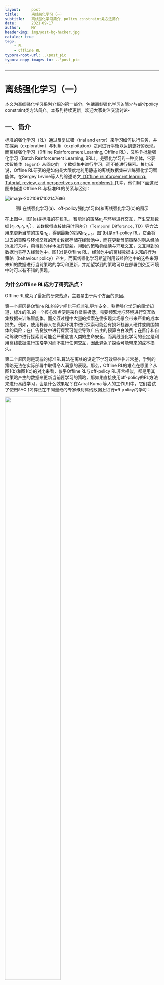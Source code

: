 ```yaml
---
layout:     post
title:      离线强化学习（一）
subtitle:   离线强化学习简介、policy constraint类方法简介
date:       2021-09-17
author:     MY
header-img: img/post-bg-hacker.jpg
catalog: true
tags:
    - RL
    - Offline RL
typora-root-url: ..\post_pic
typora-copy-images-to: ..\post_pic
---
```

---

# 离线强化学习（一）

本文为离线强化学习系列介绍的第一部分，包括离线强化学习的简介与部分policy constraint类方法简介。本系列持续更新，欢迎大家关注交流讨论~

## 一、简介

标准的强化学习（RL）通过反复试错（trial and error）来学习如何执行任务，并在探索（exploration）与利用（exploitation）之间进行平衡以达到更好的表现。而离线强化学习（Offline Reinforcement Learning, Offline RL），又称作批量强化学习（Batch Reinforcement Learning, BRL），是强化学习的一种变体，它要求智能体（agent）从固定的一个数据集中进行学习，而不能进行探索。换句话说，Offline RL研究的是如何最大限度地利用静态的离线数据集来训练强化学习智能体。在Sergey Levine等人的综述论文[《Offline reinforcement learning: Tutorial, review, and perspectives on open problems》](https://arxiv.org/abs/2005.01643)[1]中，他们用下面这张图来描述 Offline RL与标准RL的关系与区别：

![image-20210917102147696](./2021-09-17-Offline-RL-Algorithms/image-20210917102147696.png)

<div align = "center">图1 在线强化学习(a)、off-policy强化学习(b)和离线强化学习(c)的图示</div>

在上图中，图1(a)是标准的在线RL，智能体的策略$\pi_{k}$与环境进行交互，产生交互数据$\{s_{i}, a_{i}, r_{i}, s^{\prime}_{i}\}$，该数据将直接使用时间差分（Temporal Difference, TD）等方法用来更新当前的策略$\pi_{k}$，得到最新的策略$\pi_{k+1}$。图1(b)是off-policy RL，它会将过去的策略与环境交互的历史数据存储在经验池中，而在更新当前策略时则从经验池进行采样，用得到的样本进行更新。得到的策略将继续与环境交互，交互得到的数据也将存入经验池中。图1(c)是Offline RL，经验池中的离线数据由未知的行为策略（behaviour policy）产生，而离线强化学习希望利用该经验池中的这些来源未知的数据进行当前策略的学习和更新，并期望学到的策略可以在部署到交互环境中时可以有不错的表现。

### 为什么Offline RL成为了研究热点？

Offline RL成为了最近的研究热点，主要是由于两个方面的原因。

第一个原因是Offline RL的设定相比于标准RL更加安全。熟悉强化学习的同学知道，标准的RL的一个核心难点便是采样效率极低，需要频繁地与环境进行交互收集数据来训练智能体。而交互过程中大量的探索在很多现实场景会带来严重的成本损失。例如，使用机器人在真实环境中进行探索可能会有损坏机器人硬件或周围物体的风险；在广告投放中进行探索可能会导致广告主的预算白白浪费；在医疗和自动驾驶中进行探索则可能会严重危害人类的生命安全。而离线强化学习的设定是利用离线数据进行策略学习而不进行任何交互，因此避免了探索可能带来的成本损失。

第二个原因则是现有的标准RL算法在离线的设定下学习效果往往非常差，学到的策略无法在实际部署中取得令人满意的表现。那么，Offline RL的难点在哪里？从图1(b)和图1(c)的对比来看，似乎Offline RL与off-policy RL非常相似，都是用其他策略产生的数据来更新当前要学习的策略，那如果直接使用off-policy的RL方法来进行离线学习，会是什么效果呢？在Aviral Kumar等人的工作[9]中，它们尝试了使用SAC [2]算法在不同量级的专家级别离线数据上进行off-policy的学习：

<img src="./2021-09-17-Offline-RL-Algorithms/image-20210917101748403.png" width="60%" height="70%" align=center />

<div align = "center">图2 SAC在HalfCheetah-v2专家数据上的表现（左图累积收益，右图Q值对数）</div>

从图2可以看到，SAC的表现堪称灾难级别的差劲，相比于数值为负的收益值，它的Q值估计出现了严重的高估情况。乍一看，这种现象类似于过拟合（Overfitting），但正如图中结果所示，增加静态数据集的大小并不能解决问题，这说明SAC在Offline RL中遇到的问题比过拟合要更复杂。熟悉强化学习的同学知道，由于探索-利用之间矛盾的存在，只利用从离线数据中学到的经验进行最优选择，可能会收敛到局部最优，而不是最优解。因此在RL的训练过程中，通常都会采用epsilon-greedy、加噪声等探索技巧，从而进行对探索-利用进行平衡。探索在帮助寻找最优解的同时，还有一个重要作用便是修正当前策略对于<状态，动作>对的$Q$值的估计，避免对于不熟悉的<状态，动作>对产生高估。因此，离线学习的设定下，off-policy算法无法进行探索，所以会产生严重的高估现象。深入来说，离线学习设定下产这个问题的根本原因其实是分布变化（Distributional Shift）带来的：虽然我们的函数逼近器（策略、价值函数或模型）会在一种离线数据的分布下进行训练，但训练得到的策略在与环境进行交互时，访问的状态与离线数据相比可能产生了变化。由于Q函数逼近器只对来自与其离线训练数据相同分布的输入是可靠的，对于实际交互中访问到的<状态，动作>对，$Q$函数的估值极有可能是不准确的。如果Q函数高估了这些训练数据中未曾见过的<状态，动作>对，那么在实际交互中，当智能体选择最大化预期回报（$Q$值）的动作时，便可能选到实际收益非常差的动作，导致整体的表现非常差。我们称这些数据集分布之外的动作为分布外（out-of-distribution , **OOD**）的动作。

为了解决Distributional Shift的问题，学术界开始在现有的off-policy  RL算法基础之上，进行Offline RL算法的研究。参照在综述论文[1]的说法，我们称这类算法为基于Approximate Dynamic Programming的Offline Reinforcement Learning 算法。我们的Offline RL系列也将主要介绍这类方法。另一类基于Importance Sampling的Offline RL 算法不会在此系列中重点介绍。 

### Offline RL与模仿学习有什么区别？

Offline RL与模仿学习(Imitation Learning, IL)密切相关，因为后者也从固定的离线数据集进行学习，而不进行探索。但是它们之间有几个关键的区别[3]

* 现有的一些Offline RL算法建立在标准的off-policy RL算法之上，这些算法倾向于优化某种形式的Bellman方程或TD差分误差；而IL算法则更多是监督学习技巧的利用（也有一些工作结合了强化学习的优化方法）
* 大多数IL问题假设有一个最优的或一个高性能的专家来提供数据；而Offline RL可能需要从次优的数据中进行学习
* 大多数IL问题没有奖励（reward）的概念；而Offline RL需要显式考虑reward
* 一些IL问题要求数据被标记为专家经验和非专家经验，而Offline RL不做这个假设

### Offline RL算法有哪些？

遵循Aviral Kumar与Sergey Levine在[NeurIPS 2020 Tutorial](https://sites.google.com/view/offlinerltutorial-neurips2020/home)中的分类方式，我们将现有的Offline RL算法分为如下四大类：

* Policy Constraint Methods

* Value Function Regularization Methods

* Model-based Methods

* Uncertainty-based Methods

接下来我们从Policy Constraint Methods开始介绍。

## 二、Policy Constraint Methods

### 2.1 BCQ-Continuous: Off-Policy Deep Reinforcement Learning Without Exploration

这篇文章[4]的作者是大名鼎鼎的TD3 [5]的作者Scott Fujimoto。他在这篇工作中提出一个观点：当只通过离线数据进行学习的时候，由于外推误差（extrapolation error）的存在，深度RL中的大多数off-policy算法都将失败。这是由于离线数据之外的<状态，动作>对$(s,a)$可能具有不准确的$Q$值，这将对依赖于传播这些值的算法产生不利影响。在标准的在线学习中，采用探索可以纠正这些误差，因为智能体可以得到得到真实的奖励值来对不同的$(s,a)$进行$Q$值估计的修正，但在离线的设定下off-policy的RL缺乏这种纠错能力。

为了验证这个观点，Fujimoto设计了一个实验。他训练一个DDPG作为行为策略$\pi_{\beta}$（生成静态数据的策略），用它来为Offline RL生成离线数据。实验内容包括：

* Final Buffer：将行为策略$\pi_{\beta}$的智能体在线训练100万步（包含探索），并将训练期间产生的所有交互数据存到一个经验池中。然后从头开始训练一个新的DDPG智能体$\pi$，训练时只使用经验池中的数据，自己不进行探索。
* Concurrent：当行为策略$\pi_{\beta}$在线训练100万步（包含探索）时，在$\pi_{\beta}$的经验池数据上并行地训练一个新的DDPG智能体$\pi$，
  同样，这个新的智能体的也不进行探索。在整个学习过程中，这两个智能体具有相同的经验池。
* Imitation Learning：训练行为策略$\pi_{\beta}$，直到它足够好，然后运行它100万步，将采样得到的数据存入经验池中。与Final Buffer的不同之处在于，这100万步都来自于同一个固定的策略，而Final Buffer存的数据则包含了这100万步中变化的策略所得到的交互数据。

令人惊讶的是，即使在Concurrent设置中，新的DDPG agent也不能学到一个很好的策略。训练过程中主要的区别可能在于：（1） 初始策略的随机性；（2）mini batch采样中的噪声。这说明不同初始策略的状态分布差异所导致的外推误差，已经足够对于策略的表现产生非常大的影响。

为了缓解外推误差带来的影响，本文提出了Batch Constrained deep Q-learning (BCQ)算法。由于Fujimoto在本工作之后还提出了针对离散动作空间的BCQ算法，因此这里我们称这篇针对连续动作空间的BCQ为BCQ-Continuous。BCQ-Continuous的设计是进行正常的Q-learning，但在选取最大化$Q$值对应的动作的步骤时，希望只考虑实际出现在这批离线数据中中的动作$a$，而不是考虑动作空间中所有可能的动作。换句话说，是让学习的策略不要采取行为策略$\pi_{b}$不太可能选择的动作。

具体来说，BCQ-Continuous训练一个生成模型（VAE）来生成可能来自离线数据的动作（即重建行为策略），以及进一步干扰动作的扰动模型（Perturbation network）对生成的动作进行调优。在测试时，他们首先通过生成模型采样$N$个动作，对每个动作进行扰动，然后选择值最高的动作。具体的算法如下图所示：

<img src="./2021-09-17-Offline-RL-Algorithms/image-20210917140936168.png" width="50%" height="60%" align=center />

<div align = "center">图3 BCQ-Continuous算法流程图</div>

在Fujimoto自己实现的版本中，它在DDPG的架构上进行了修改，将actor的输入由state变为state与action，将actor作为了图3中提到的扰动模型（如图4红框内容所示），并没有额外引入一个单独的模型：

<img src="./2021-09-17-Offline-RL-Algorithms/image-20210917145103160.png" width="90%" height="60%" align=center />

<div align = "center">图4 BCQ-Continuous算法训练代码</div>

Fujimoto在Final Buffer/Concurrent/Imitation Learning三种设定下用BCQ进行了实验，发现BCQ的效果都很好，超过了传统的off-policy算法以及一些模仿学习算法，在一些环境上甚至还超过了行为策略的表现。虽然这些行为策略的表现都算不上专家级别，但是这些结果还是证明了Offline RL相比于模仿学习的独特优势以及巨大的潜力。同时，它简单有效的思想便于复现，在我自己的实验中，BCQ在D4RL数据集 [8]上的表现比大多数后续的Offline RL工作都稳定和优秀：

<img src="./2021-09-17-Offline-RL-Algorithms/image-20210918112059569.png" width="90%" height="60%" align=center />

<div align = "center">图5 BCQ-Continuous在D4RL部分环境上的效果</div>

### 2.2 BCQ-Discrete: Benchmarking Batch Deep Reinforcement Learning Algorithms

在Fujimoto的撰写的这篇NeurIPS 2019 workshop论文[6]中，他提出了针对离散动作空间的BCQ：

<img src="./2021-09-17-Offline-RL-Algorithms/image-20210917150829068.png" width="80%" height="60%" align=center />

<div align = "center">图6 BCQ-Discrete算法流程图</div>

BCQ-Discrete的整体思路和BCQ-Continuous是一致的，主要的区别是BCQ-Discrete在重建行为策略的时候无需训练VAE这种较为复杂的生成模型，只要使用标准的监督学习的方式来训练一个行为克隆（behaviour cloning）网络$G_{\omega}(a \mid s) \approx \pi_{b}(a \mid s)$来作为行为策略即可。同时在进行Q-learning时，对于第$k$轮迭代上的$Q$函数更新，将动作空间中选取最大化$Q$值的动作改为只考虑相对可能性$\frac{G_\omega(a'|s')}{\max \hat{a} \; G_\omega(\hat{a}|s')}$大于阈值的动作：
$$
\mathcal{L}(\theta) = \ell_k \left(r + \gamma \cdot \Bigg( \max_{a' \; \mbox{s.t.} \; \frac{G_\omega(a'|s')}{\max \hat{a} \; G_\omega(\hat{a}|s')} > \tau} Q_{\theta'}(s',a') \Bigg) - Q_\theta(s,a) \right)
$$
在测试时执行策略时，可以使用类似的阈值：

$$
\pi(s) = \operatorname*{argmax}_{a \; \mbox{s.t.} \; \frac{G_\omega(a'|s')}{\max \hat{a} \; G_\omega(\hat{a}|s')} > \tau} Q_\theta(s,a)
$$
我们可以对参数$\tau$进行调整。当$\tau=0$时，它就是简单的标准Q-learning，因为从生成模型得到的任何动作都应该有非零概率。当$\tau=1$时，这便是标准的行为克隆，因为策略选择行为只会考虑$G_{\omega}$值最高的动作，而忽略了它的$Q$值。根据附录，BCQ-Discrete使用的$\tau=0.3$。

这篇论文的实验是在九个Atari游戏上进行的。离线数据是使用经过部分训练（超过10M步）的DQN智能体（以50M步为标准）与环境交互得到的。因为策略是固定的，Fujimoto在产生数据时加入了噪声，加噪声的方式是在80%的 episode中将$\epsilon$设置为0.2，其余episode设置为0.001。BCQ-Discrete在这些数据上取得了比DQN、QR-DQN和REM等标准的off- policy算法更好的效果。不过一个有趣的结论是，当离线数据足够丰富且多样时，QR-DQN表现也非常好，这也印证了另一篇论文REM [7]的说法，该论文认为当离线数据足够充足时，只要off-policy算法的利用（exploitation）能力足够强，便足够学到一个很好的策略。关于REM这篇论文的详细介绍我们会在本系列之后的篇章里介绍。

### 2.3 Stabilizing Off-Policy Q-Learning via Bootstrapping Error Reduction

Aviral Kumar的这篇NeurIPS 2019论文与之前Fujimoto的BCQ论文高度相关，因为它的思路也是在off-policy方式运行Q-learning时限制动作的分布。它提出了一个概念，即bootstrapping error，在本文的摘要中对bootstrapping error描述为：

>  We identify bootstrapping error as a key source of instability in current methods. Bootstrapping error is due to bootstrapping from actions that lie outside of the training data distribution, and it accumulates via the Bellman backup operator. We theoretically analyze bootstrapping error, and demonstrate how carefully constraining action selection in the backup can mitigate it.

那么这里的bootstrapping error和Fujimoto在BCQ中提到的外推误差有什么区别？我认为这两个术语都可以用来指在Q-learning过程中传播不准确的$Q$值的问题。其中外推误差是在监督学习中的一个更广泛的问题，而bootstrapping是依靠bootstrap估计进行的强化学习算法中出现的特定问题。Kumar有一篇[BAIR](https://bair.berkeley.edu/blog/2019/12/05/bear/)博客文章[10]，它对bootstrapping error如何影响静态数据上的offline Q-learning提供了很好的直觉解释。例如，图7的右图中，红色虚线表示由行为策略$\pi_{\beta} (a|s)$得到的动作分布。在测试中，我们可能访问到蓝色实线表示的行为策略动作分布之外的动作。如果$Q$认为错误地高估这些动作的$Q(s,a)$值（如红色圈中的OOD动作对应的$Q$值就非常高），那么它们就会被用于Q-learning的bootstrapping过程中，成为Q-learning更新的目标，引起bootstrapping error的累积。

<img src="./2021-09-17-Offline-RL-Algorithms/s_03D8A88577B961181603AE5EDBD4A511CD8E828E7651B8AA640A61950DAB9783_1575540995462_problem.png" width="60%" height="60%" align=center />

<div align = "center">图7 OOD动作的高Q值不准确，可能用于贝尔曼迭代，导致误差的累积</div>

针对bootstrapping error，这篇论文做了两个主要贡献: (a)理论分析了在Q-learning过程中约束动作可以减少误差传播；(b)设计了一个实际的算法，称为Bootstrapping Error Accumulation Reduction (BEAR) [9]。

BEAR认为BCQ要求学习到的策略与行为策略分布接近的方式（distribution-matching constraint）类似于类似行为克隆（behavior cloning），对于行为策略水平较高的数据集还比较合理，但是如果离线数据是由中等水平甚至随机的行为策略产生的，这样严格的约束反而限制了策略进步的空间。BEAR算法的想法是不限制学习到的策略与离线数据所反应的行为策略的分布接近，而只要求学习到的策略对行为策略密度不可忽略的动作给予非零的概率即可，BEAR将其称为support constraint。如图8右边子图所示，假设行为策略（红色虚线）是均匀地随机采样动作，那么support constraint会有潜力学习到一个接近确定的最优策略（假设最优策略是某一个黄色实线表示的确定性策略）。而图8中间子图中，distribution-matching约束则会导致学习到的策略也只能是一个接近随机的策略（某一个紫色实线）。这种现象背后的理论简单来说就是，support constraint使我们能够通过学习策略的上界集中性来控制误差传播，同时减少与最优策略的散度。详细的理论分析可以参照作者的论文。

<img src="./2021-09-17-Offline-RL-Algorithms/s_03D8A88577B961181603AE5EDBD4A511CD8E828E7651B8AA640A61950DAB9783_1575540392160_all_three_cases.png" width="90%" height="60%" align=center />

<div align = "center">图8 support constraint与distribution-matching constraint区别</div>

在实践中，BEAR使用了最大平均差异(MMD)距离来近似衡量support divergence。对于向量$X=\left\{x_{1}, \cdots, x_{n}\right\}, Y=\left\{y_{1}, \cdots, y_{n}\right\}$，对于任意的kernel $k$，MMD的定义为：
$$
\operatorname{MMD}^{2}(X, Y)=\frac{1}{n^{2}} \sum_{i, i^{\prime}} k\left(x_{i}, x_{i^{\prime}}\right)-\frac{2}{n m} \sum_{i, j} k\left(x_{i}, y_{j}\right)+\frac{1}{m^{2}} \sum_{j, j^{\prime}} k\left(y_{j}, y_{j^{\prime}}\right)
$$
假设kenrel $k$为gaussian kernel，那么MMD的计算方式可以用图9中的方式进行计算：

<img src="./2021-09-17-Offline-RL-Algorithms/image-20210918100016965.png" width="70%" height="60%" align=center />

<div align = "center">图9 MMD计算代码</div>

可以认为MMD衡量的是学习到的策略$\pi$的动作与未知的行为策略的$\pi_{\beta}$动作分布之间的距离。因此本文针对actor-critic算法的policy improvement步骤可以表示为：
$$
\pi_{\phi}:=\max _{\pi \in \Delta|S|} \mathbb{E}_{s \sim \mathcal{D}} \mathbb{E}_{a \sim \pi(\cdot \mid s)}\left[\min _{j=1, \ldots, K} \hat{Q}_{j}(s, a)\right] \quad \text { s.t. } \quad \mathbb{E}_{s \sim \mathcal{D}}[\operatorname{MMD}(\mathcal{D}(\cdot \mid s), \pi(\cdot \mid s))] \leq \varepsilon
$$
其中$D$表示行为策略$\pi_{\beta}$收集的离线静态数据，$j$下标来自ensemble的$Q$函数集合，用于计算$Q$值的保守估计值。

BEAR的整体算法则如图10所示：

<img src="./2021-09-17-Offline-RL-Algorithms/image-20210918155151469.png" width="90%" height="60%" align=center />

那么相比于BCQ，BEAR的效果如何呢？如图11所示，可以看到，BCQ通常在由专家策略收集的数据上更好，但是BEAR在由较弱的甚至是随机的策略收集的数据上效果更好。

<img src="./2021-09-17-Offline-RL-Algorithms/image-20210918100837287.png" width="90%" height="60%" align=center />

<div align = "center">图11 BEAR在随机策略数据（上）与专家策略数据（下）的表现</div>

值得一提的有两点：

* 本文没有消融实验对比只使用一个或两个$Q$网络进行测试的效果，所以$Q$网络的ensemble和MMD约束哪个更重要我们并不清楚。

* 在BRAC+的论文[11]（ICLR 2021投稿，评分7755被拒）以及我自己的实验中发现，BEAR在某些环境（如hopper-expert-v0）上持续训练时，效果会变得越来越差（BEAR源代码与自己实现的版本都有同样的现象）：

  <img src="./2021-09-17-Offline-RL-Algorithms/image-20210918111920006.png" width="90%" height="60%" align=center />

<div align = "center">图12 BEAR在D4RL部分环境上的效果</div>

## 参考

1. Levine S, Kumar A, Tucker G, et al. Offline reinforcement learning: Tutorial, review, and perspectives on open problems[J]. arXiv preprint arXiv:2005.01643, 2020.
2. Haarnoja T, Zhou A, Abbeel P, et al. Soft actor-critic: Off-policy maximum entropy deep reinforcement learning with a stochastic actor[C]//International conference on machine learning. PMLR, 2018: 1861-1870.
3. [Daniel Seita's Blog](https://danieltakeshi.github.io/2020/06/28/offline-rl/)
4. Fujimoto S, Meger D, Precup D. Off-policy deep reinforcement learning without exploration[C]//International Conference on Machine Learning. PMLR, 2019: 2052-2062.
5. Fujimoto S, Hoof H, Meger D. Addressing function approximation error in actor-critic methods[C]//International Conference on Machine Learning. PMLR, 2018: 1587-1596.
6. Fujimoto S, Conti E, Ghavamzadeh M, et al. Benchmarking Batch Deep Reinforcement Learning Algorithms//NeurIPS 2019 workshop.
7. Agarwal R, Schuurmans D, Norouzi M. An optimistic perspective on offline reinforcement learning[C]//International Conference on Machine Learning. PMLR, 2020: 104-114.
8. Fu J, Kumar A, Nachum O, et al. D4rl: Datasets for deep data-driven reinforcement learning[J]. arXiv preprint arXiv:2004.07219, 2020.
9. Kumar A, Fu J, Soh M, et al. Stabilizing Off-Policy Q-Learning via Bootstrapping Error Reduction[J]. Advances in Neural Information Processing Systems, 2019, 32: 11784-11794.
10. [Data-Driven Deep Reinforcement Learning](https://bair.berkeley.edu/blog/2019/12/05/bear/)
11. Zhang C, Kuppannagari S R, Prasanna V. BRAC+: Going Deeper with Behavior Regularized Offline Reinforcement Learning[J]. 2020.





